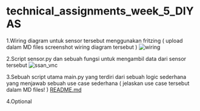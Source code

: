 # technical_assignments_week_5_DIYAS

1.Wiring diagram untuk sensor tersebut menggunakan fritzing ( upload dalam MD files screenshot wiring diagram tersebut )
![wiring](https://user-images.githubusercontent.com/108165114/181902750-5c3b6582-b819-4430-87e8-fd1297d3c756.png)

2.Script sensor.py dan sebuah fungsi untuk mengambil data dari sensor tersebut
![ssan_vnc](https://user-images.githubusercontent.com/108165114/181902879-10a3c1cc-59b7-4173-8e16-e092a11c2d65.png)

3.Sebuah script utama main.py yang terdiri dari sebuah logic sederhana yang menjawab sebuah use case sederhana ( jelaskan use case tersebut dalam MD files! )
[README.md](https://github.com/DIYASSS/tugas-assigment-4/files/9225882/README.md)

4.Optional

